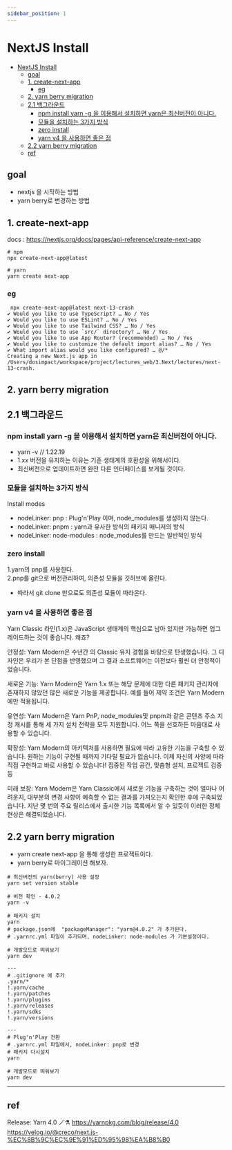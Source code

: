 ```yaml
---
sidebar_position: 1
---
```



# NextJS Install

- [NextJS Install](#nextjs-install)
  - [goal](#goal)
  - [1. create-next-app](#1-create-next-app)
    - [eg](#eg)
  - [2. yarn berry migration](#2-yarn-berry-migration)
  - [2.1 백그라운드](#21-백그라운드)
    - [npm install yarn -g 을 이용해서 설치하면 yarn은 최신버전이 아니다.](#npm-install-yarn--g-을-이용해서-설치하면-yarn은-최신버전이-아니다)
    - [모듈을 설치하는 3가지 방식](#모듈을-설치하는-3가지-방식)
    - [zero install](#zero-install)
    - [yarn v4 을 사용하면 좋은 점](#yarn-v4-을-사용하면-좋은-점)
  - [2.2 yarn berry migration](#22-yarn-berry-migration)
  - [ref](#ref)


## goal 

- nextjs 을 시작하는 방법    
- yarn berry로 변경하는 방법  

## 1. create-next-app

docs : https://nextjs.org/docs/pages/api-reference/create-next-app

```
# npm
npx create-next-app@latest  

# yarn
yarn create next-app  
```

### eg

```
 npx create-next-app@latest next-13-crash
✔ Would you like to use TypeScript? … No / Yes
✔ Would you like to use ESLint? … No / Yes
✔ Would you like to use Tailwind CSS? … No / Yes
✔ Would you like to use `src/` directory? … No / Yes
✔ Would you like to use App Router? (recommended) … No / Yes
✔ Would you like to customize the default import alias? … No / Yes
✔ What import alias would you like configured? … @/*
Creating a new Next.js app in /Users/dosimpact/workspace/project/lectures_web/3.Next/lectures/next-13-crash.
```

## 2. yarn berry migration

## 2.1 백그라운드

### npm install yarn -g 을 이용해서 설치하면 yarn은 최신버전이 아니다.   

- yarn -v // 1.22.19  
- 1.xx 버전을 유지하는 이유는 기존 생태계의 호환성을 위해서이다.  
- 최신버전으로 업데이트하면 완전 다른 인터페이스를 보게될 것이다.  

### 모듈을 설치하는 3가지 방식 

Install modes
- nodeLinker: pnp : Plug'n'Play 이며, node_modules를 생성하지 않는다.  
- nodeLinker: pnpm : yarn과 유사한 방식의 패키지 매니저의 방식    
- nodeLinker: node-modules : node_modules를 만드는 일반적인 방식   


### zero install  

1.yarn의 pnp를 사용한다.  
2.pnp를 git으로 버전관리하여, 의존성 모듈을 깃허브에 올린다. 

- 따라서 git clone 만으로도 의존성 모듈이 따라온다.  


### yarn v4 을 사용하면 좋은 점

Yarn Classic 라인(1.x)은 JavaScript 생태계의 핵심으로 남아 있지만 가능하면 업그레이드하는 것이 좋습니다. 왜죠?  

안정성: Yarn Modern은 수년간 의 Classic 유지 경험을 바탕으로 탄생했습니다. 그 디자인은 우리가 본 단점을 반영했으며 그 결과 소프트웨어는 이전보다 훨씬 더 안정적이었습니다.  

새로운 기능: Yarn Modern은 Yarn 1.x 또는 해당 문제에 대한 다른 패키지 관리자에 존재하지 않았던 많은 새로운 기능을 제공합니다. 예를 들어 제약 조건은 Yarn Modern에만 적용됩니다.  

유연성: Yarn Modern은 Yarn PnP, node_modules및 pnpm과 같은 콘텐츠 주소 지정 캐시를 통해 세 가지 설치 전략을 모두 지원합니다. 어느 쪽을 선호하든 마음대로 사용할 수 있습니다.  
 
확장성: Yarn Modern의 아키텍처를 사용하면 필요에 따라 고유한 기능을 구축할 수 있습니다. 원하는 기능이 구현될 때까지 기다릴 필요가 없습니다. 이제 자신의 사양에 따라 직접 구현하고 바로 사용할 수 있습니다! 집중된 작업 공간, 맞춤형 설치, 프로젝트 검증 등  

미래 보장: Yarn Modern은 Yarn Classic에서 새로운 기능을 구축하는 것이 얼마나 어려운지, 대부분의 변경 사항이 예측할 수 없는 결과를 가져오는지 확인한 후에 구축되었습니다. 지난 몇 번의 주요 릴리스에서 출시한 기능 목록에서 알 수 있듯이 이러한 정체 현상은 해결되었습니다.  


## 2.2 yarn berry migration  

- yarn create next-app 을 통해 생성한 프로젝트이다.  
- yarn berry로 마이그레이션 해보자.  

```
# 최신버전의 yarn(berry) 사용 설정
yarn set version stable

# 버전 확인 - 4.0.2
yarn -v

# 패키지 설치
yarn
# package.json에  "packageManager": "yarn@4.0.2" 가 추가된다.
# .yarnrc.yml 파일이 추가되며, nodeLinker: node-modules 가 기본설정이다. 

# 개발모드로 띄워보기
yarn dev

---
# .gitignore 에 추가
.yarn/*
!.yarn/cache
!.yarn/patches
!.yarn/plugins
!.yarn/releases
!.yarn/sdks
!.yarn/versions

---
# Plug'n'Play 전환
# .yarnrc.yml 파일에서, nodeLinker: pnp로 변경
# 패키지 다시설치
yarn

# 개발모드로 띄워보기
yarn dev
```
--- 

## ref

Release: Yarn 4.0 🪄⚗️ https://yarnpkg.com/blog/release/4.0
https://velog.io/@creco/next.js-%EC%8B%9C%EC%9E%91%ED%95%98%EA%B8%B0 
